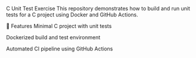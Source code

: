 C Unit Test Exercise
This repository demonstrates how to build and run unit tests for a C project using Docker and GitHub Actions.

🚀 Features
Minimal C project with unit tests

Dockerized build and test environment

Automated CI pipeline using GitHub Actions

